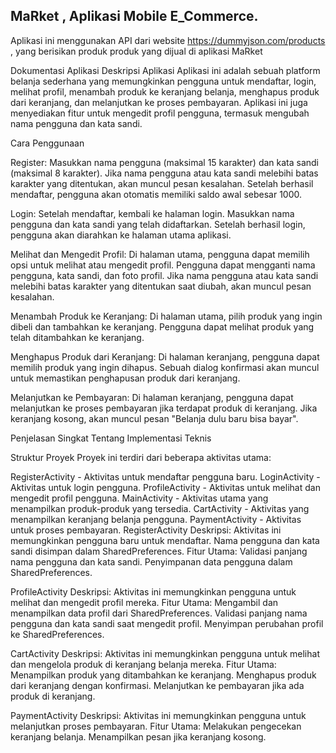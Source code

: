 ## MaRket , Aplikasi Mobile E_Commerce.

Aplikasi ini menggunakan API dari website https://dummyjson.com/products , yang berisikan produk produk yang dijual di aplikasi MaRket


Dokumentasi Aplikasi
Deskripsi Aplikasi
Aplikasi ini adalah sebuah platform belanja sederhana yang memungkinkan pengguna untuk mendaftar, login, melihat profil, menambah produk ke keranjang belanja, menghapus produk dari keranjang, dan melanjutkan ke proses pembayaran. Aplikasi ini juga menyediakan fitur untuk mengedit profil pengguna, termasuk mengubah nama pengguna dan kata sandi.


Cara Penggunaan

Register:
Masukkan nama pengguna (maksimal 15 karakter) dan kata sandi (maksimal 8 karakter).
Jika nama pengguna atau kata sandi melebihi batas karakter yang ditentukan, akan muncul pesan kesalahan.
Setelah berhasil mendaftar, pengguna akan otomatis memiliki saldo awal sebesar 1000.

Login:
Setelah mendaftar, kembali ke halaman login.
Masukkan nama pengguna dan kata sandi yang telah didaftarkan.
Setelah berhasil login, pengguna akan diarahkan ke halaman utama aplikasi.

Melihat dan Mengedit Profil:
Di halaman utama, pengguna dapat memilih opsi untuk melihat atau mengedit profil.
Pengguna dapat mengganti nama pengguna, kata sandi, dan foto profil.
Jika nama pengguna atau kata sandi melebihi batas karakter yang ditentukan saat diubah, akan muncul pesan kesalahan.

Menambah Produk ke Keranjang:
Di halaman utama, pilih produk yang ingin dibeli dan tambahkan ke keranjang.
Pengguna dapat melihat produk yang telah ditambahkan ke keranjang.

Menghapus Produk dari Keranjang:
Di halaman keranjang, pengguna dapat memilih produk yang ingin dihapus.
Sebuah dialog konfirmasi akan muncul untuk memastikan penghapusan produk dari keranjang.

Melanjutkan ke Pembayaran:
Di halaman keranjang, pengguna dapat melanjutkan ke proses pembayaran jika terdapat produk di keranjang.
Jika keranjang kosong, akan muncul pesan "Belanja dulu baru bisa bayar".


Penjelasan Singkat Tentang Implementasi Teknis

Struktur Proyek
Proyek ini terdiri dari beberapa aktivitas utama:

RegisterActivity - Aktivitas untuk mendaftar pengguna baru.
LoginActivity - Aktivitas untuk login pengguna.
ProfileActivity - Aktivitas untuk melihat dan mengedit profil pengguna.
MainActivity - Aktivitas utama yang menampilkan produk-produk yang tersedia.
CartActivity - Aktivitas yang menampilkan keranjang belanja pengguna.
PaymentActivity - Aktivitas untuk proses pembayaran.
RegisterActivity
Deskripsi: Aktivitas ini memungkinkan pengguna baru untuk mendaftar. Nama pengguna dan kata sandi disimpan dalam SharedPreferences.
Fitur Utama:
Validasi panjang nama pengguna dan kata sandi.
Penyimpanan data pengguna dalam SharedPreferences.

ProfileActivity
Deskripsi: Aktivitas ini memungkinkan pengguna untuk melihat dan mengedit profil mereka.
Fitur Utama:
Mengambil dan menampilkan data profil dari SharedPreferences.
Validasi panjang nama pengguna dan kata sandi saat mengedit profil.
Menyimpan perubahan profil ke SharedPreferences.

CartActivity
Deskripsi: Aktivitas ini memungkinkan pengguna untuk melihat dan mengelola produk di keranjang belanja mereka.
Fitur Utama:
Menampilkan produk yang ditambahkan ke keranjang.
Menghapus produk dari keranjang dengan konfirmasi.
Melanjutkan ke pembayaran jika ada produk di keranjang.

PaymentActivity
Deskripsi: Aktivitas ini memungkinkan pengguna untuk melanjutkan proses pembayaran.
Fitur Utama:
Melakukan pengecekan keranjang belanja.
Menampilkan pesan jika keranjang kosong.
